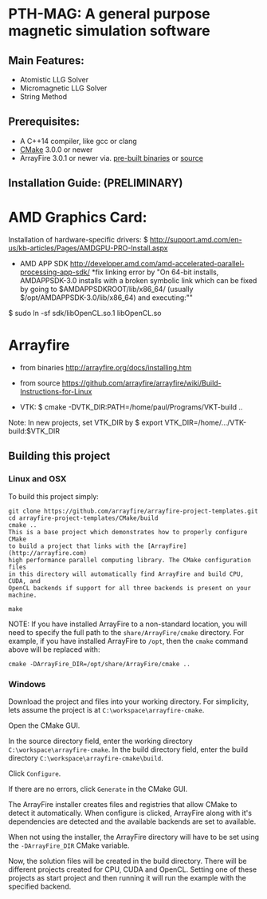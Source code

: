 PTH-MAG: A general purpose magnetic simulation software
=====

## Main Features:
* Atomistic LLG Solver
* Micromagnetic LLG Solver
* String Method


## Prerequisites:
* A C++14 compiler, like gcc or clang
* [CMake](http://www.cmake.org) 3.0.0 or newer
* ArrayFire 3.0.1 or newer via. [pre-built binaries](http://arrayfire.com/download) or
  [source](https://github.com/arrayfire/arrayfire)

## Installation Guide: (PRELIMINARY)


# AMD Graphics Card:
Installation of hardware-specific drivers:
$ http://support.amd.com/en-us/kb-articles/Pages/AMDGPU-PRO-Install.aspx
* AMD APP SDK 
http://developer.amd.com/amd-accelerated-parallel-processing-app-sdk/
*fix linking error by 
"On 64-bit installs, AMDAPPSDK-3.0 installs with a broken symbolic link which 
can be fixed by going to $AMDAPPSDKROOT/lib/x86_64/ (usually $/opt/AMDAPPSDK-3.0/lib/x86_64) 
and executing:""

$ sudo ln -sf sdk/libOpenCL.so.1 libOpenCL.so

# Arrayfire 
* from binaries 
http://arrayfire.org/docs/installing.htm

* from source 
https://github.com/arrayfire/arrayfire/wiki/Build-Instructions-for-Linux


* VTK:
$ cmake -DVTK_DIR:PATH=/home/paul/Programs/VKT-build ..

Note: In new projects, set VTK_DIR by 
$ export VTK_DIR=/home/.../VTK-build:$VTK_DIR


## Building this project

### Linux and OSX
To build this project simply:

```
git clone https://github.com/arrayfire/arrayfire-project-templates.git
cd arrayfire-project-templates/CMake/build
cmake ..
This is a base project which demonstrates how to properly configure CMake
to build a project that links with the [ArrayFire](http://arrayfire.com)
high performance parallel computing library. The CMake configuration files
in this directory will automatically find ArrayFire and build CPU, CUDA, and
OpenCL backends if support for all three backends is present on your machine.

make
```

NOTE: If you have installed ArrayFire to a non-standard location, you will
need to specify the full path to the `share/ArrayFire/cmake` directory. For
example, if you have installed ArrayFire to `/opt`, then the `cmake` command
above will be replaced with:

```
cmake -DArrayFire_DIR=/opt/share/ArrayFire/cmake ..
```

### Windows
Download the project and files into your working directory. For simplicity,
lets assume the project is at `C:\workspace\arrayfire-cmake`.

Open the CMake GUI.

In the source directory field, enter the working directory
`C:\workspace\arrayfire-cmake`. In the build directory field, enter the build
directory `C:\workspace\arrayfire-cmake\build`.

Click `Configure`.

If there are no errors, click `Generate` in the CMake GUI.

The ArrayFire installer creates files and registries that allow CMake to
detect it automatically. When configure is clicked, ArrayFire along with it's
dependencies are detected and the available backends are set to available.

When not using the installer, the ArrayFire directory will have to be set
using the `-DArrayFire_DIR` CMake variable.

Now, the solution files will be created in the build directory. There will be
different projects created for CPU, CUDA and OpenCL. Setting one of these
projects as start project and then running it will run the example with the
specified backend.
